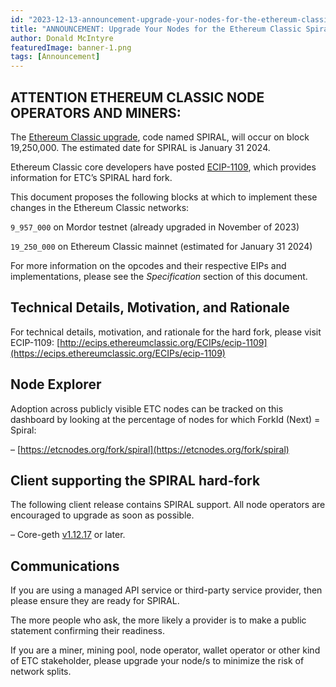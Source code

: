 ```yaml
---
id: "2023-12-13-announcement-upgrade-your-nodes-for-the-ethereum-classic-spiral-hard-fork-on-block-19250000-en"
title: "ANNOUNCEMENT: Upgrade Your Nodes for the Ethereum Classic Spiral Hard Fork on Block 19,250,000"
author: Donald McIntyre
featuredImage: banner-1.png
tags: [Announcement]
---
```


## ATTENTION ETHEREUM CLASSIC NODE OPERATORS AND MINERS:

The [Ethereum Classic upgrade](https://ethereumclassic.org/blog/2023-12-09-spiral-fork-announcement), code named SPIRAL, will occur on block 19,250,000. The estimated date for SPIRAL is January 31 2024.

Ethereum Classic core developers have posted  [ECIP-1109](https://ecips.ethereumclassic.org/ECIPs/ecip-1109), which provides information for ETC’s SPIRAL hard fork.

This document proposes the following blocks at which to implement these changes in the Ethereum Classic networks:

`9_957_000`  on Mordor testnet (already upgraded in November of 2023)

`19_250_000`  on Ethereum Classic mainnet (estimated for January 31 2024)

For more information on the opcodes and their respective EIPs and implementations, please see the  _Specification_  section of this document.

## Technical Details, Motivation, and Rationale

For technical details, motivation, and rationale for the hard fork, please visit ECIP-1109:  [http://ecips.ethereumclassic.org/ECIPs/ecip-1109](https://ecips.ethereumclassic.org/ECIPs/ecip-1109)

## Node Explorer

Adoption across publicly visible ETC nodes can be tracked on this dashboard by looking at the percentage of nodes for which ForkId (Next) = Spiral:

–  [https://etcnodes.org/fork/spiral](https://etcnodes.org/fork/spiral)

## Client supporting the SPIRAL hard-fork

The following client release contains SPIRAL support. All node operators are encouraged to upgrade as soon as possible.

– Core-geth  [v1.12.17](https://github.com/etclabscore/core-geth/releases/tag/v1.12.17)  or later.

## Communications

If you are using a managed API service or third-party service provider, then please ensure they are ready for SPIRAL.

The more people who ask, the more likely a provider is to make a public statement confirming their readiness.

If you are a miner, mining pool, node operator, wallet operator or other kind of ETC stakeholder, please upgrade your node/s to minimize the risk of network splits.
